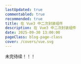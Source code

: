 ```yaml
---
lastUpdated: true
commentabled: true
recommended: true
title: 在 Vue3 中二次封装组件
description: 在 Vue3 中二次封装组件
date: 2025-09-30 13:00:00 
pageClass: blog-page-class
cover: /covers/vue.svg
---
```


未完待续！！！
